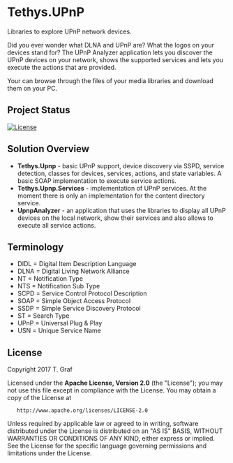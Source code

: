 Tethys.UPnP
==============

Libraries to explore UPnP network devices.

Did you ever wonder what DLNA and UPnP are? What the logos on your devices stand for?
The UPnP Analyzer application lets you discover the UPnP devices on your network,
shows the supported services and lets you execute the actions that are provided.

Your can browse through the files of your media libraries and download them on
your PC.

## Project Status ##
[![License](https://img.shields.io/badge/license-Apache--2.0-blue.svg)](http://www.apache.org/licenses/LICENSE-2.0)

## Solution Overview ##

* **Tethys.Upnp** - basic UPnP support, device discovery via SSPD, service detection,
  classes for devices, services, actions, and state variables. A basic SOAP implementation
  to execute service actions.
* **Tethys.Upnp.Services** - implementation of UPnP services. At the moment there is only 
  an implementation for the content directory service.
* **UpnpAnalyzer** - an application that uses the libraries to display all UPnP devices
  on the local network, show their services and also allows to execute all service actions.

## Terminology ##
* DIDL = Digital Item Description Language
* DLNA = Digital Living Network Alliance
* NT = Notification Type
* NTS = Notification Sub Type
* SCPD = Service Control Protocol Description
* SOAP = Simple Object Access Protocol
* SSDP = Simple Service Discovery Protocol
* ST = Search Type
* UPnP = Universal Plug & Play
* USN = Unique Service Name


License
-------
Copyright 2017 T. Graf

Licensed under the **Apache License, Version 2.0** (the "License");
you may not use this file except in compliance with the License.
You may obtain a copy of the License at

       http://www.apache.org/licenses/LICENSE-2.0

Unless required by applicable law or agreed to in writing, software distributed under the License is distributed on an "AS IS" BASIS, WITHOUT WARRANTIES OR CONDITIONS OF ANY KIND, either express or implied.
See the License for the specific language governing permissions and limitations under the License.
